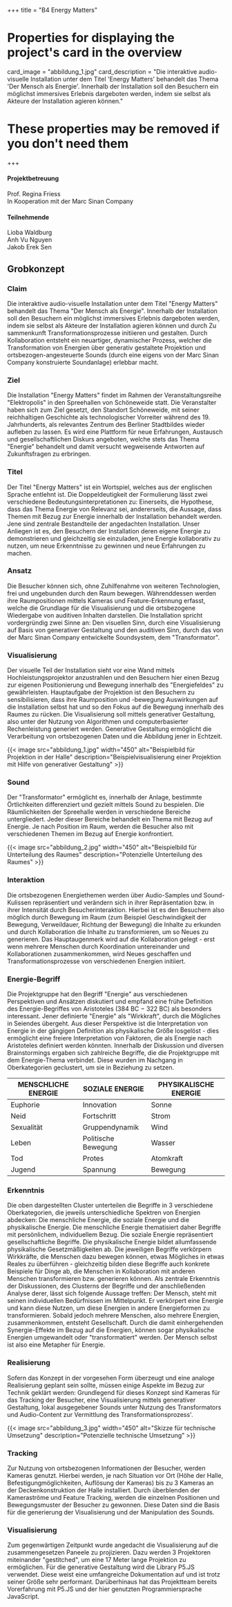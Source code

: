 +++
title = "B4 Energy Matters"

# Properties for displaying the project's card in the overview
card_image = "abbildung_1.jpg"
card_description = "Die interaktive audio-visuelle Installation unter dem Titel 'Energy Matters' behandelt das Thema 'Der Mensch als Energie'. Innerhalb der Installation soll den Besuchern ein möglichst immersives Erlebnis dargeboten werden, indem sie selbst als Akteure der Installation agieren können."

# These properties may be removed if you don't need them


+++

#### Projektbetreuung

Prof. Regina Friess  
In Kooperation mit der Marc Sinan Company

#### Teilnehmende

Lioba Waldburg  
Anh Vu Nguyen  
Jakob Erek Sen

## Grobkonzept

### Claim

Die interaktive audio-visuelle Installation unter dem Titel "Energy
Matters" behandelt das Thema "Der Mensch als Energie". Innerhalb der Installation soll den Besuchern ein möglichst immersives Erlebnis dargeboten werden, indem sie selbst als Akteure der Installation agieren können und durch Zu sammenkunft Transformationsprozesse initiieren und gestalten. Durch Kollaboration entsteht ein neuartiger, dynamischer Prozess, welcher die Transformation von Energien über generativ gestaltete Projektion und ortsbezogen-angesteuerte Sounds (durch eine eigens von der Marc Sinan Company konstruierte Soundanlage) erlebbar macht.

### Ziel

Die Installation "Energy Matters" findet im Rahmen der Veranstaltungsreihe "Elektropolis" in den Spreehallen von Schöneweide statt. Die Veranstalter haben sich zum Ziel gesetzt, den Standort Schöneweide, mit seiner reichhaltigen Geschichte als technologischer Vorreiter während des 19. Jahrhunderts, als relevantes Zentrum des Berliner Stadtbildes wieder aufleben zu lassen. Es wird eine Plattform für neue Erfahrungen, Austausch und gesellschaftlichen Diskurs angeboten, welche stets das Thema "Energie" behandelt und damit versucht wegweisende Antworten auf Zukunftsfragen zu erbringen.

### Titel

Der Titel "Energy Matters" ist ein Wortspiel, welches aus der englischen Sprache entlehnt ist. Die Doppeldeutigkeit der Formulierung lässt zwei verschiedene Bedeutungsinterpretationen zu: Einerseits, die Hypothese, dass das Thema Energie von Relevanz sei, andererseits, die Aussage, dass Themen mit Bezug zur Energie innerhalb der Installation behandelt werden. Jene sind zentrale Bestandteile der angedachten Installation. Unser Anliegen ist es, den Besuchern der Installation deren eigene Energie zu demonstrieren und gleichzeitig sie einzuladen, jene Energie kollaborativ zu nutzen, um neue Erkenntnisse zu gewinnen und neue
Erfahrungen zu machen.

### Ansatz

Die Besucher können sich, ohne Zuhilfenahme von weiteren Technologien, frei und ungebunden durch den Raum bewegen. Währenddessen werden ihre Raumpositionen mittels Kameras und Feature-Erkennung erfasst, welche die Grundlage für die Visualisierung und die ortsbezogene Wiedergabe von auditiven Inhalten darstellen. Die Installation spricht vordergründig zwei Sinne an: Den visuellen Sinn, durch eine Visualisierung auf Basis von generativer Gestaltung und den auditiven Sinn, durch das von der Marc Sinan Company entwickelte Soundsystem,
dem "Transformator".

### Visualisierung

Der visuelle Teil der Installation sieht vor eine Wand mittels Hochleistungsprojektor anzustrahlen und den Besuchern hier einen Bezug zur eigenen Positionierung und Bewegung innerhalb des "Energiefeldes" zu gewährleisten. Hauptaufgabe der Projektion ist den Besuchern zu sensibilisieren, dass ihre Raumposition und -bewegung Auswirkungen auf die Installation selbst hat und so den Fokus auf die Bewegung innerhalb des Raumes zu rücken. Die Visualisierung soll mittels generativer Gestaltung, also unter der Nutzung von Algorithmen und computerbasierter Rechenleistung generiert werden. Generative Gestaltung ermöglicht die
Verarbeitung von ortsbezogenen Daten und die Abbildung jener in Echtzeit.

{{< image src="abbildung_1.jpg" width="450" alt="Beispielbild für Projektion in der Halle" description="Beispielvisualisierung einer Projektion mit Hilfe von generativer Gestaltung" >}}

### Sound

Der "Transformator" ermöglicht es, innerhalb der Anlage, bestimmte Örtlichkeiten differenziert und gezielt mittels Sound zu bespielen. Die Räumlichkeiten der Spreehalle werden in verschiedene Bereiche untergliedert. Jeder dieser Bereiche behandelt ein Thema mit Bezug auf Energie. Je nach Position im Raum, werden die Besucher also mit verschiedenen Themen im Bezug auf Energie
konfrontiert.

{{< image src="abbildung_2.jpg" width="450" alt="Beispielbild für Unterteilung des Raumes" description="Potenzielle Unterteilung des Raumes" >}}

### Interaktion

Die ortsbezogenen Energiethemen werden über Audio-Samples und Sound-Kulissen repräsentiert und verändern sich in ihrer Repräsentation bzw. in ihrer Intensität durch Besucherinteraktion. Hierbei ist es den Besuchern also möglich durch Bewegung im Raum (zum Beispiel Geschwindigkeit der Bewegung, Verweildauer, Richtung der Bewegung) die Inhalte zu erkunden und durch Kollaboration die Inhalte zu transformieren, um so Neues zu generieren. Das Hauptaugenmerk wird auf die Kollaboration gelegt - erst wenn mehrere Menschen durch Koordination untereinander und Kollaborationen zusammenkommen, wird Neues
geschaffen und Transformationsprozesse von verschiedenen Energien initiiert.

### Energie-Begriff

Die Projektgruppe hat den Begriff "Energie" aus verschiedenen Perspektiven und Ansätzen diskutiert und empfand eine frühe Definition des Energie-Begriffes von Aristoteles (384 BC − 322 BC) als besonders interessant. Jener definierte "Energie" als "Wirkkraft", durch die Mögliches in Seiendes übergeht. Aus dieser Perspektive ist die Interpretation von Energie in der gängigen Definition als physikalische Größe losgelöst - dies ermöglicht eine freiere Interpretation von Faktoren, die als Energie nach Aristoteles definiert werden könnten. Innerhalb der Diskussion und diversen Brainstormings ergaben sich zahlreiche Begriffe, die die Projektgruppe mit dem Energie-Thema verbindet. Diese wurden im
Nachgang in Oberkategorien geclustert, um sie in Beziehung zu setzen.

| MENSCHLICHE ENERGIE | SOZIALE ENERGIE     | PHYSIKALISCHE ENERGIE |
| ------------------- | ------------------- | --------------------- |
| Euphorie            | Innovation          | Sonne                 |
| Neid                | Fortschritt         | Strom                 |
| Sexualität          | Gruppendynamik      | Wind                  |
| Leben               | Politische Bewegung | Wasser                |
| Tod                 | Protes              | Atomkraft             |
| Jugend              | Spannung            | Bewegung              |

### Erkenntnis

Die oben dargestellten Cluster unterteilen die Begriffe in 3
verschiedene Oberkategorien, die jeweils unterschiedliche Spektren von Energien abdecken: Die menschliche Energie, die soziale Energie und die physikalische Energie. Die menschliche Energie thematisiert daher Begriffe mit persönlichem, individuellem Bezug. Die soziale Energie repräsentiert gesellschaftliche Begriffe. Die physikalische Energie bildet allumfassende physikalische Gesetzmäßigkeiten ab. Die jeweiligen Begriffe verkörpern Wirkkräfte, die Menschen dazu bewegen können, etwas Mögliches in etwas Reales zu überführen - gleichzeitig bilden diese Begriffe auch konkrete Beispiele für Dinge ab, die Menschen in Kollaboration mit anderen Menschen transformieren bzw. generieren können. Als zentrale Erkenntnis der Diskussionen, des Clusterns der Begriffe und der anschließenden Analyse derer, lässt sich folgende Aussage treffen: Der Mensch, steht mit seinen individuellen Bedürfnissen im Mittelpunkt. Er verkörpert eine Energie und kann diese Nutzen, um diese Energien in andere Energieformen zu transformieren. Sobald jedoch mehrere Menschen, also mehrere Energien, zusammenkommen, entsteht Gesellschaft. Durch die damit einhergehenden Synergie-Effekte im Bezug auf die Energien, können sogar physikalische Energien umgewandelt oder "transformatiert" werden. Der Mensch selbst ist also eine Metapher für Energie.

### Realisierung

Sofern das Konzept in der vorgesehen Form überzeugt und eine analoge Realisierung geplant sein sollte, müssen einige Aspekte im Bezug zur Technik geklärt werden: Grundlegend für dieses Konzept sind Kameras für das Tracking der Besucher, eine Visualisierung mittels generativer Gestaltung, lokal ausgegebener Sounds unter Nutzung des Transformators und Audio-Content zur
Vermittlung des Transformationsprozess'.

{{< image src="abbildung_3.jpg" width="450" alt="Skizze für technische Umsetzung" description="Potenzielle technische Umsetzung" >}}

### Tracking

Zur Nutzung von ortsbezogenen Informationen der Besucher, werden Kameras genutzt. Hierbei werden, je nach Situation vor Ort (Höhe der Halle, Befestigungmöglichkeiten, Auflösung der Kameras) bis zu 3 Kameras an der Deckenkonstruktion der Halle installiert. Durch überblenden der Kameraströme und Feature Tracking, werden die einzelnen Positionen und Bewegungsmuster der Besucher zu gewonnen. Diese Daten sind die Basis für die generierung der Visualisierung und der Manipulation des Sounds.

### Visualisierung

Zum gegenwärtigen Zeitpunkt wurde angedacht die Visualisierung auf die zusammengesetzen Paneele zu projizieren. Dazu werden 3 Projektoren miteinander "gestitched", um eine 17 Meter lange Projektion zu ermöglichen. Für die generative Gestaltung wird die Library P5.JS verwendet. Diese weist eine umfangreiche Dokumentation auf und ist trotz seiner Größe sehr performant. Darüberhinaus hat das Projektteam bereits Vorerfahrung mit P5.JS und der
hier genutzten Programmiersprache JavaScript.
